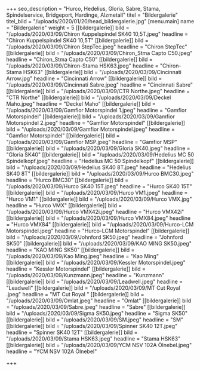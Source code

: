 +++
seo_description = "Hurco, Hedelius, Gloria, Sabre, Stama, Spindelservice, Bridgeport, Hardinge, Alzmetall"
titel = "Bildergalerie"
titel_bild = "/uploads/2020/01/20/head_bildergalerie.jpg"
[menu.main]
name = "Bildergalerie"
weight = 5
[[bildergalerie]]
bild = "/uploads/2020/03/09/Chiron Kuppelspindel SK40 10,5T.jpeg"
headline = "Chiron Kuppelspindel SK40 10,5T"
[[bildergalerie]]
bild = "/uploads/2020/03/09/Chiron StepTec.jpeg"
headline = "Chiron StepTec"
[[bildergalerie]]
bild = "/uploads/2020/03/09/Chiron_Stma Capto C50.jpeg"
headline = "Chiron_Stma Capto C50"
[[bildergalerie]]
bild = "/uploads/2020/03/09/Chiron-Stama HSK63.jpeg"
headline = "Chiron-Stama HSK63"
[[bildergalerie]]
bild = "/uploads/2020/03/09/Cincinnati Arrow.jpg"
headline = "Cincinnati Arrow"
[[bildergalerie]]
bild = "/uploads/2020/03/09/Cincinnati Sabre.jpeg"
headline = "Cincinnati Sabre"
[[bildergalerie]]
bild = "/uploads/2020/03/09/CTR Northe.jpeg"
headline = "CTR Northe"
[[bildergalerie]]
bild = "/uploads/2020/03/09/Deckel Maho.jpeg"
headline = "Deckel Maho"
[[bildergalerie]]
bild = "/uploads/2020/03/09/Gamfior Motorspindel 1.jpeg"
headline = "Gamfior Motorspindel"
[[bildergalerie]]
bild = "/uploads/2020/03/09/Gamfior Motorspindel 2.jpeg"
headline = "Gamfior Motorspindel"
[[bildergalerie]]
bild = "/uploads/2020/03/09/Gamfior Motorspindel.jpeg"
headline = "Gamfior Motorspindel"
[[bildergalerie]]
bild = "/uploads/2020/03/09/Gamfior MSP.jpeg"
headline = "Gamfior MSP"
[[bildergalerie]]
bild = "/uploads/2020/03/09/Gloria SK40.jpeg"
headline = "Gloria SK40"
[[bildergalerie]]
bild = "/uploads/2020/03/09/Hedelius MC 50 Spindelkopf.jpeg"
headline = "Hedelius MC 50 Spindelkopf"
[[bildergalerie]]
bild = "/uploads/2020/03/09/Hedelius SK40 8T.jpeg"
headline = "Hedelius SK40 8T"
[[bildergalerie]]
bild = "/uploads/2020/03/09/Hurco BMC30.jpeg"
headline = "Hurco BMC30"
[[bildergalerie]]
bild = "/uploads/2020/03/09/Hurco SK40 15T.jpeg"
headline = "Hurco SK40 15T"
[[bildergalerie]]
bild = "/uploads/2020/03/09/Hurco VM1.jpeg"
headline = "Hurco VM1"
[[bildergalerie]]
bild = "/uploads/2020/03/09/Hurco VMX.jpg"
headline = "Hurco VMX"
[[bildergalerie]]
bild = "/uploads/2020/03/09/Hurco VMX42i.jpeg"
headline = "Hurco VMX42i"
[[bildergalerie]]
bild = "/uploads/2020/03/09/Hurco VMX84.jpeg"
headline = "Hurco VMX84"
[[bildergalerie]]
bild = "/uploads/2020/03/09/Hurco-LCM Motorspindel.jpeg"
headline = "Hurco-LCM Motorspindel"
[[bildergalerie]]
bild = "/uploads/2020/03/09/Johnford SK50.jpeg"
headline = "Johnford SK50"
[[bildergalerie]]
bild = "/uploads/2020/03/09/KAO MING SK50.jpeg"
headline = "KAO MING SK50"
[[bildergalerie]]
bild = "/uploads/2020/03/09/Kao Ming.jpeg"
headline = "Kao Ming"
[[bildergalerie]]
bild = "/uploads/2020/03/09/Kessler Motorspindel.jpeg"
headline = "Kessler Motorspindel"
[[bildergalerie]]
bild = "/uploads/2020/03/09/Kunzmann.jpeg"
headline = "Kunzmann"
[[bildergalerie]]
bild = "/uploads/2020/03/09/Leadwell.jpeg"
headline = "Leadwell"
[[bildergalerie]]
bild = "/uploads/2020/03/09/MT Cut Royal .jpeg"
headline = "MT Cut Royal "
[[bildergalerie]]
bild = "/uploads/2020/03/09/Omlat.jpeg"
headline = "Omlat"
[[bildergalerie]]
bild = "/uploads/2020/03/09/Sabre.jpeg"
headline = "Sabre"
[[bildergalerie]]
bild = "/uploads/2020/03/09/Sigma SK50.jpeg"
headline = "Sigma SK50"
[[bildergalerie]]
bild = "/uploads/2020/03/09/SM.jpeg"
headline = "SM"
[[bildergalerie]]
bild = "/uploads/2020/03/09/Spinner SK40 12T.jpeg"
headline = "Spinner SK40 12T"
[[bildergalerie]]
bild = "/uploads/2020/03/09/Stama HSK63.jpeg"
headline = "Stama HSK63"
[[bildergalerie]]
bild = "/uploads/2020/03/09/YCM NSV 102A Ölnebel.jpeg"
headline = "YCM NSV 102A Ölnebel"

+++
